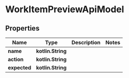 
# WorkItemPreviewApiModel

## Properties
| Name | Type | Description | Notes |
| ------------ | ------------- | ------------- | ------------- |
| **name** | **kotlin.String** |  |  |
| **action** | **kotlin.String** |  |  |
| **expected** | **kotlin.String** |  |  |



